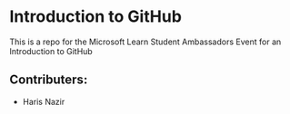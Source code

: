 # Introduction to GitHub

This is a repo for the Microsoft Learn Student Ambassadors Event for an Introduction to GitHub

## Contributers:
- Haris Nazir
